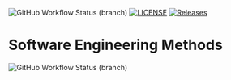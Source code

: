 ![GitHub Workflow Status (branch)](https://img.shields.io/github/actions/workflow/status/RWatson124/CorrectSEM/main.yml?branch=main)
[![LICENSE](https://img.shields.io/github/license/RWatson124/CorrectSEM.svg?style=flat-square)](https://github.com/RWatson124/CorrectSEM/blob/main/LICENSE)
[![Releases](https://img.shields.io/github/release/RWatson124/CorrectSEM/all.svg?style=flat-square)](https://github.com/RWatson124/CorrectSEM/releases)
# Software Engineering Methods
![GitHub Workflow Status (branch)](https://img.shields.io/github/actions/workflow/status/RWatson124/CorrectSEM/main.yml?branch=main)